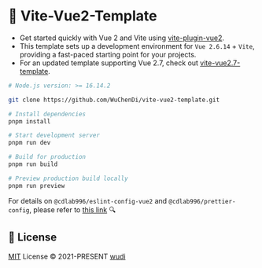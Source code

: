# 🚀 Vite-Vue2-Template

- Get started quickly with Vue 2 and Vite using [vite-plugin-vue2](https://github.com/underfin/vite-plugin-vue2).
- This template sets up a development environment for `Vue 2.6.14` + `Vite`, providing a fast-paced starting point for your projects.
- For an updated template supporting Vue 2.7, check out [vite-vue2.7-template](https://github.com/WuChenDi/vite-vue2.7-template).

```sh
# Node.js version: >= 16.14.2

git clone https://github.com/WuChenDi/vite-vue2-template.git

# Install dependencies
pnpm install

# Start development server
pnpm run dev

# Build for production
pnpm run build

# Preview production build locally
pnpm run preview
```

For details on `@cdlab996/eslint-config-vue2` and `@cdlab996/prettier-config`, please refer to [this link](https://github.com/WuChenDi/eslint-config-monorepo) 🔍

## 📜 License

[MIT](./LICENSE) License &copy; 2021-PRESENT [wudi](https://github.com/WuChenDi)